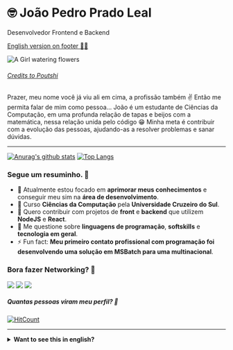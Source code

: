 # 🤓 João Pedro Prado Leal

Desenvolvedor Frontend e Backend

<a href="english">English version on footer 👨‍🏫</a>

![A Girl watering flowers](https://i.pinimg.com/originals/ae/99/59/ae9959dae8477e8c7eaef6b7d4201bf5.gif)
###### [Credits to Poutshi](https://www.pinterest.co.uk/poutshi/)

Prazer, meu nome você já viu ali em cima, a profissão também ✌ Então me permita falar de mim como pessoa... João é um estudante de Ciências da Computação, em uma profunda relação de tapas e beijos com a matemática, nessa relação unida pelo código 😁 Minha meta é contribuir com a evolução das pessoas, ajudando-as a resolver problemas e sanar dúvidas.

---

[![Anurag's github stats](https://github-readme-stats.vercel.app/api?username=jppradoleal&show_icons=true&theme=dracula&custom_title=Joao%20Prado)](https://github.com/anuraghazra/github-readme-stats) [![Top Langs](https://github-readme-stats.vercel.app/api/top-langs/?username=jppradoleal&theme=dracula&layout=compact&custom_title=Minhas%20linguagens%20mais%20utilizadas)](https://github.com/anuraghazra/github-readme-stats)

### Segue um resuminho. 📃

- 🔭 Atualmente estou focado em **aprimorar meus conhecimentos** e conseguir meu sim na **área de desenvolvimento**.
- 🌱 Curso **Ciências da Computação** pela **Universidade Cruzeiro do Sul**.
- 👯 Quero contribuir com projetos de **front** e **backend** que utilizem **NodeJS** e **React**.
- 💬 Me questione sobre **linguagens de programação**, **softskills** e **tecnologia em geral**.
- ⚡ Fun fact: **Meu primeiro contato profissional com programação foi desenvolvendo uma solução em MSBatch para uma multinacional**.

### Bora fazer Networking? 🚀

![](https://img.shields.io/badge/Discord-ImMurderer%230582-ae00e8)
![](https://img.shields.io/badge/Twitter-%2Fimmurdererr1-informational)
![](https://img.shields.io/badge/Telegram-JoaoPPrado-success)

##### Quantas pessoas viram meu perfil? 👀
[![HitCount](http://hits.dwyl.com/jppradoleal/jppradoleal.svg)](http://hits.dwyl.com/jppradoleal/jppradoleal)

---

<details id="english">
  <summary><strong>Want to see this in english?</strong></summary>
  
  # 🤓 João Pedro Prado Leal

  Front and Backend Developer

  Nice to meet you, you've already seen my name and profession up there ✌ So, let me speak about me as a person... Joao is a Computer Science Undergraduate, in a deep conflictuous relationship with maths 😁 My goal is to help other people with their evolution, helping them resolve problems and fullfill their doubts.

  ---

  ### There is a little resumé. 📃

  - 🔭 Currently focused on **improve my knowledge** and get my "yes" on **IT**.
  - 🌱 Undergraduate **Computer Science** student by **Universidade Cruzeiro do Sul**.
  - 👯 I want to contribute on **front** and **backend** projects that uses **NodeJS** and **React**.
  - 💬 Ask me about **programming languages**, **softskills** and **technology**.
  - ⚡ Fun fact: **My first professional contact with programming was developing a solution on MSBatch for a multinational company**.

  ### Lets do some Networking? 🚀

  ![](https://img.shields.io/badge/Discord-ImMurderer%230582-ae00e8)
  ![](https://img.shields.io/badge/Twitter-%2Fimmurdererr1-informational)
  ![](https://img.shields.io/badge/Telegram-JoaoPPrado-success)

  ##### How many people have seen this profile? 👀
  [![HitCount](http://hits.dwyl.com/jppradoleal/jppradoleal.svg)](http://hits.dwyl.com/jppradoleal/jppradoleal)
</details>

